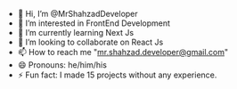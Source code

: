 - 👋 Hi, I’m @MrShahzadDeveloper
- 👀 I’m interested in FrontEnd Development
- 🌱 I’m currently learning Next Js
- 💞️ I’m looking to collaborate on React Js
- 📫 How to reach me "mr.shahzad.developer@gmail.com"
- 😄 Pronouns: he/him/his
- ⚡ Fun fact: I made 15 projects without any experience.
<!---
MrShahzadDeveloper/MrShahzadDeveloper is a ✨ special ✨ repository because its `README.md` (this file) appears on your GitHub profile.
You can click the Preview link to take a look at your changes.
--->
